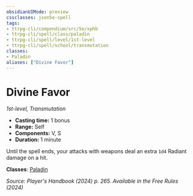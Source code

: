 ```yaml
---
obsidianUIMode: preview
cssclasses: json5e-spell
tags:
- ttrpg-cli/compendium/src/5e/xphb
- ttrpg-cli/spell/class/paladin
- ttrpg-cli/spell/level/1st-level
- ttrpg-cli/spell/school/transmutation
classes:
- Paladin
aliases: ["Divine Favor"]
---
```

# Divine Favor
*1st-level, Transmutation*  


- **Casting time:** 1 bonus
- **Range:** Self
- **Components:** V, S
- **Duration:** 1 minute

Until the spell ends, your attacks with weapons deal an extra `1d4` Radiant damage on a hit.

**Classes**: [Paladin](list-spells-classes-paladin)

*Source: Player's Handbook (2024) p. 265. Available in the Free Rules (2024)*